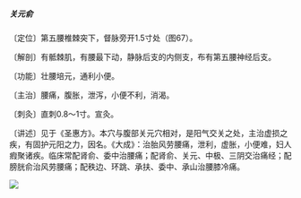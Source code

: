 ##### 关元俞

〔定位〕第五腰椎棘突下，督脉旁开1.5寸处（图67）。

〔解剖〕有骶棘肌，有腰最下动，静脉后支的内侧支，布有第五腰神经后支。

〔功能〕壮腰培元，通利小便。

〔主治〕腰痛，腹胀，泄泻，小便不利，消渴。

〔刺灸〕直刺0.8〜1寸。宣灸。

〔讲述〕见于《圣惠方》。本穴与腹部关元穴相对，是阳气交关之处，主治虚损之疾，有固护元阳之力，因名。《大成》：治胎风劳腰痛，泄利，虚胀，小便难，妇人瘕聚诸疾。临床常配肾俞、委中治腰痛；配肾俞、关元、中极、三阴交治痛经；配膀胱俞治风劳腰痛；配秩边、环跳、承扶、委中、承山治腰膝冷痛。

![](img/图67.jpg)
